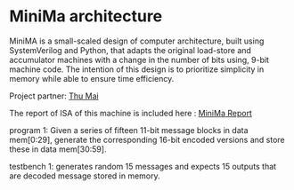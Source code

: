 # MiniMa architecture 

MiniMA is a small-scaled design of computer architecture, built using SystemVerilog and Python, that adapts the original
load-store and accumulator machines with a change in the number of bits using, 9-bit machine code. The intention of
this design is to prioritize simplicity in memory while able to ensure time efficiency. 

Project partner: [Thu Mai](https://www.linkedin.com/in/thu-mai-237992259/)  

The report of ISA of this machine is included here : [MiniMa Report](document/MiniMA_Architectecture_Report.pdf)

program 1: Given a series of fifteen 11-bit message blocks in data mem[0:29], generate the corresponding 16-bit encoded versions and store these in data mem[30:59].

testbench 1: generates random 15 messages and expects 15 outputs that are decoded message stored in memory. 
